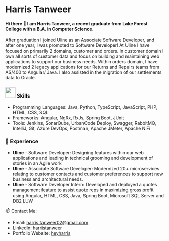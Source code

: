 # Harris Tanweer
  
#### Hi there 👋 I am Harris Tanweer, a recent graduate from Lake Forest College with a B.A. in Computer Science.

After graduation I joined Uline as an Associate Software Developer, and after one year, I was promoted to Software Developer! At Uline I have focused on primarily 2 domains, customer and orders. In customer domain I own all sorts of customer data and focus on building and maintaining web applications to support our business needs. Within orders domain, I have modernized 2 legacy applications for our Returns and Repairs teams from AS/400 to Angular/ Java. I also assisted in the migration of our settlements data to Oracle.

### <img src="https://github.com/user-attachments/assets/3a2bdb29-4ee1-4d42-810f-ef6cf4e8a7c6" width="32" height="32"> Skills
* Programming Languages: Java, Python, TypeScript, JavaScript, PHP, HTML, CSS, SQL
* Frameworks: Angular, NgRx, RxJs, Spring Boot, JUnit
* Tools: Jenkins, SonarQube, UrbanCode Deploy, Swagger, RabbitMQ, IntelliJ, Git, Azure DevOps, Postman, Apache JMeter, Apache NiFi

### 💼 Experience

* **Uline** - Software Developer: Designing features within our web applications and leading in technical grooming and development of stories in an Agile work
* **Uline** - Associate Software Developer: Modernized 20+ microservices relating to customer contacts and customer preferences to support new business and architectural needs.
* **Uline** - Software Developer Intern: Developed and deployed a quotes management feature to assist quote reps in maximizing gross profit using Angular, HTML, CSS, Java, Spring Boot, Microsoft SQL Server and DB2 LUW


📫 Contact Me:

 * Email: harris.tanweer02@gmail.com
 * LinkedIn: [harristanweer](https://www.linkedin.com/in/harristanweer/)
 * Portfolio Website: [heyharris](https://heyharris.github.io/)
<!--
**HeyHarris/HeyHarris** is a ✨ _special_ ✨ repository because its `README.md` (this file) appears on your GitHub profile.

Here are some ideas to get you started:

- 🔭 I’m currently working on ...
- 🌱 I’m currently learning ...
- 👯 I’m looking to collaborate on ...
- 🤔 I’m looking for help with ...
- 💬 Ask me about ...
- 📫 How to reach me: ...
- 😄 Pronouns: ...
- ⚡ Fun fact: ...
-->

